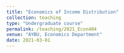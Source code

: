 ```yaml
---
title: "Economics of Income Distribution"
collection: teaching
type: "Undergraduate course"
permalink: /teaching/2021_Econ404
venue: "AYBU, Economics Department"
date: 2021-03-01
---
```

